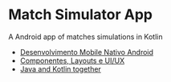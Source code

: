 # Match Simulator App

A Android app of matches simulations in Kotlin
  - [Desenvolvimento Mobile Nativo Android](https://github.com/lmarqueti/match-simulator-app/tree/desenvolvimento-mobile-nativo-android)
  - [Componentes, Layouts e UI/UX](https://github.com/lmarqueti/match-simulator-app/tree/componentes-layouts-ui-ux-em-apps-android)
  - [Java and Kotlin together](https://github.com/lmarqueti/match-simulator-app/tree/Java-and-kotlin-together)
